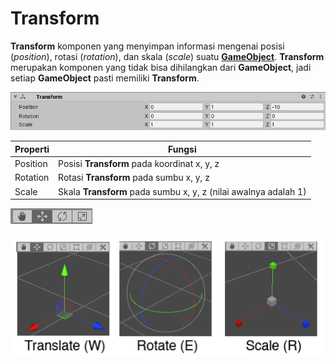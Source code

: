 # Transform

**Transform** komponen yang menyimpan informasi mengenai posisi (*position*), rotasi (*rotation*), 
dan skala (*scale*) suatu [**GameObject**](https://github.com/XnoahR/ITClubGameDev/blob/main/ScriptMaterial/Game%20Object.md). 
**Transform** merupakan komponen yang tidak bisa 
dihilangkan dari **GameObject**, jadi setiap **GameObject** pasti memiliki **Transform**.

![Transform Image](https://github.com/XnoahR/ITClubGameDev/blob/main/ScriptMaterial/Pictures/TransformExample4.png)

|Properti   |Fungsi                                                           |
|-----------|-----------------------------------------------------------------|
|Position   |Posisi **Transform** pada koordinat x, y, z                      |
|Rotation   |Rotasi **Transform** pada sumbu x, y, z                          |     
|Scale      |Skala **Transform** pada sumbu x, y, z (nilai awalnya adalah 1)  |

![Transform Tool](https://github.com/XnoahR/ITClubGameDev/blob/main/ScriptMaterial/Pictures/Transform-Tools.png)

![Transform Gizmos](https://github.com/XnoahR/ITClubGameDev/blob/main/ScriptMaterial/Pictures/TransformGizmo35.png)

